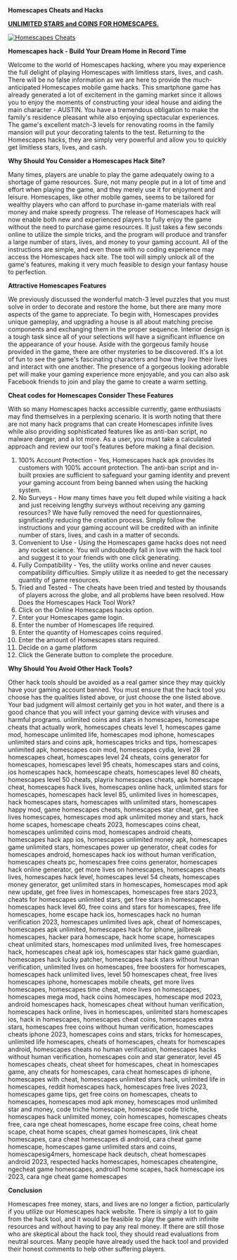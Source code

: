 **Homescapes Cheats and Hacks**

[**UNLIMITED STARS and COINS FOR HOMESCAPES.**](https://barlog.org/h)

[![Homescapes Cheats](https://user-images.githubusercontent.com/114348666/192149848-c36451b0-daf8-499c-aa5e-1b6230095bab.png)](https://barlog.org/h)

**Homescapes hack - Build Your Dream Home in Record Time**

Welcome to the world of Homescapes hacking, where you may experience the full delight of playing Homescapes with limitless stars, lives, and cash. There will be no false information as we are here to provide the much-anticipated Homescapes mobile game hacks. This smartphone game has already generated a lot of excitement in the gaming market since it allows you to enjoy the moments of constructing your ideal house and aiding the main character - AUSTIN. You have a tremendous obligation to make the family's residence pleasant while also enjoying spectacular experiences. The game's excellent match-3 levels for renovating rooms in the family mansion will put your decorating talents to the test. Returning to the Homescapes hacks, they are simply very powerful and allow you to quickly get limitless stars, lives, and cash.

**Why Should You Consider a Homescapes Hack Site?**

Many times, players are unable to play the game adequately owing to a shortage of game resources. Sure, not many people put in a lot of time and effort when playing the game, and they merely use it for enjoyment and leisure. Homescapes, like other mobile games, seems to be tailored for wealthy players who can afford to purchase in-game materials with real money and make speedy progress. The release of Homescapes hack will now enable both new and experienced players to fully enjoy the game without the need to purchase game resources. It just takes a few seconds online to utilize the simple tricks, and the program will produce and transfer a large number of stars, lives, and money to your gaming account.
All of the instructions are simple, and even those with no coding experience may access the Homescapes hack site. The tool will simply unlock all of the game's features, making it very much feasible to design your fantasy house to perfection.

**Attractive Homescapes Features**

We previously discussed the wonderful match-3 level puzzles that you must solve in order to decorate and restore the home, but there are many more aspects of the game to appreciate. To begin with, Homescapes provides unique gameplay, and upgrading a house is all about matching precise components and exchanging them in the proper sequence. Interior design is a tough task since all of your selections will have a significant influence on the appearance of your house. Aside with the gorgeous family house provided in the game, there are other mysteries to be discovered. It's a lot of fun to see the game's fascinating characters and how they live their lives and interact with one another. The presence of a gorgeous looking adorable pet will make your gaming experience more enjoyable, and you can also ask Facebook friends to join and play the game to create a warm setting.

**Cheat codes for Homescapes Consider These Features**

With so many Homescapes hacks accessible currently, game enthusiasts may find themselves in a perplexing scenario. It is worth noting that there are not many hack programs that can create Homescapes infinite lives while also providing sophisticated features like as anti-ban script, no malware danger, and a lot more. As a user, you must take a calculated approach and review our tool's features before making a final decision.
1. 100% Account Protection - Yes, Homescapes hack apk provides its customers with 100% account protection. The anti-ban script and in-built proxies are sufficient to safeguard your gaming identity and prevent your gaming account from being banned when using the hacking system.
2. No Surveys - How many times have you felt duped while visiting a hack and just receiving lengthy surveys without receiving any gaming resources? We have fully removed the need for questionnaires, significantly reducing the creation process. Simply follow the instructions and your gaming account will be credited with an infinite number of stars, lives, and cash in a matter of seconds.
3. Convenient to Use - Using the Homescapes game hacks does not need any rocket science. You will undoubtedly fall in love with the hack tool and suggest it to your friends with one click generating.
4. Fully Compatibility - Yes, the utility works online and never causes compatibility difficulties. Simply utilize it as needed to get the necessary quantity of game resources.
5. Tried and Tested - The cheats have been tried and tested by thousands of players across the globe, and all problems have been resolved.
How Does the Homescapes Hack Tool Work?
1. Click on the Online Homescapes hacks option.
2. Enter your Homescapes game login.
3. Enter the number of Homescapes life required.
4. Enter the quantity of Homescapes coins required.
5. Enter the amount of Homescapes stars required.
6. Decide on a game platform
7. Click the Generate button to complete the procedure.

**Why Should You Avoid Other Hack Tools?**

Other hack tools should be avoided as a real gamer since they may quickly have your gaming account banned. You must ensure that the hack tool you choose has the qualities listed above, or just choose the one listed above. Your bad judgment will almost certainly get you in hot water, and there is a good chance that you will infect your gaming device with viruses and harmful programs. unlimited coins and stars in homescapes, homescape cheats that actually work, homescapes cheats level 1, homescapes game mod, homescape unlimited life, homescapes mod iphone, homescapes unlimited stars and coins apk, homescapes tricks and tips, homescapes unlimited apk, homescapes coin mod, homescapes cydia, level 28 homescapes cheat, homescapes level 24 cheats, coins generator for homescapes, homescapes level 95 cheats, homescapes stars and coins, ios homescapes hack, homeescape cheats, homescapes level 80 cheats, homescapes level 50 cheats, playrix homescapes cheats, apk homescape cheat, homescapes hack lives, homescapes online hack, unlimited stars for homescapes, homescapes hack level 85, unlimited lives in homescapes, hack homescapes stars, homescapes with unlimited stars, homescapes happy mod, game homescapes cheats, homescapes star cheat, get free lives homescapes, homescapes mod apk unlimited money and stars, hack home scapes, homescape cheats 2023, homescapes coins cheat, homescapes unlimited coins mod, homescapes android cheats, homescapes hack app ios, homescapes unlimited money apk, homescapes game unlimited stars, homescapes power up generator, cheat codes for homescapes android, homescapes hack ios without human verification, homescapes cheats pc, homescapes free coins generator, homescapes hack online generator, get more lives on homescapes, homescapes cheats lives, homescapes hack level, homescapes level 54 cheats, homescapes money generator, get unlimited stars in homescapes, homescapes mod apk new update, get free lives in homescapes, homescapes free stars 2023, cheats for homescapes unlimited stars, get free stars in homescapes, homescapes hack level 60, free coins and stars for homescapes, free life homescapes, home escape hack ios, homescapes hack no human verification 2023, homescapes unlimited lives apk, cheat of homescapes, homescapes apk unlimited, homescapes hack for iphone, jailbreak homescapes, hacker para homescape, hack home scape, homescapes cheat unlimited stars, homescapes mod unlimited lives, free homescapes hack, homescapes cheat apk ios, homescapes star hack game guardian, homescapes hack lucky patcher, homescapes hack stars without human verification, unlimited lives on homescapes, free boosters for homescapes, homescapes hack unlimited lives, level 50 homescapes cheat, free lives homescapes iphone, homescapes mobile cheats, get more lives homescapes, homescapes time cheat, more lives on homescapes, homescapes mega mod, hack coins homescapes, homescape mod 2023, android homescapes hack, homescapes cheat without human verification, homescapes hack online, lives in homescapes, unlimited stars homescapes ios, hack in homescapes, homescapes cheat coins, homescapes extra stars, homescapes free coins without human verification, homescapes cheats iphone 2023, homescapes coins and stars, tricks for homescapes, unlimited life homescapes, cheats of homescapes, cheats for homescapes android, homescapes cheats no human verification, homescapes hacks without human verification, homescapes coin and star generator, level 45 homescapes cheats, cheat sheet for homescapes, cheat in homescapes game, any cheats for homescapes, cara cheat homescapes di iphone, homescapes with cheat, homescapes unlimited stars hack, unlimited life in homescapes, reddit homescapes hack, homescapes free lives 2023, homescapes game tips, get free coins on homescapes, cheats to homescapes, homescapes mod apk money, homescapes mod unlimited star and money, code triche homescape, homescape code triche, homescapes hack unlimited money, coin homescapes, homescapes cheats free, cara nge cheat homescapes, home escape free coins, cheat home scape, cheat home scapes, cheat games homescapes, link cheat homescapes, cara cheat homescapes di android, cara cheat game homescape, homescapes game unlimited stars and coins, homescapesig4mers, homescape hack deutsch, cheat homescapes android 2023, respected hacks homescapes, homescapes cheatengine, ngecheat game homescapes, android1 home scapes, hack homescape ios 2023, cara nge cheat game homescapes

**Conclusion**

Homescapes free money, stars, and lives are no longer a fiction, particularly if you utilize our Homescapes hack website. There is simply a lot to gain from the hack tool, and it would be feasible to play the game with infinite resources and without having to pay any real money. If there are still those who are skeptical about the hack tool, they should read evaluations from neutral sources. Many people have already used the hack tool and provided their honest comments to help other suffering players.
